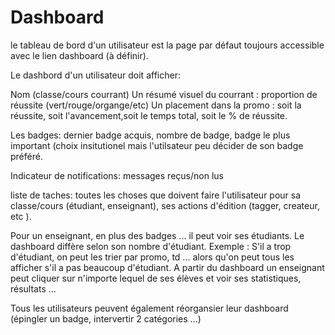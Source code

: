 # Dashboard

le tableau de bord d'un utilisateur est la page par défaut toujours accessible avec le lien dashboard (à définir).

Le dashbord d'un utilisateur doit afficher:

Nom (classe/cours courrant)
Un résumé visuel du courrant : proportion de réussite (vert/rouge/organge/etc)
Un placement dans la promo : soit la réussite, soit l'avancement,soit le temps total, soit le % de réussite.

Les badges: dernier badge acquis, nombre de badge, badge le plus important (choix insitutionel mais l'utilsateur peu décider de son badge préféré.

Indicateur de notifications: messages reçus/non lus

liste de taches: toutes les choses que doivent faire l'utilisateur pour sa classe/cours (étudiant, enseignant), ses actions d'édition (tagger, createur, etc ).

Pour un enseignant, en plus des badges ... il peut voir ses étudiants. Le dashboard diffère selon son nombre d'étudiant.
Exemple : S'il a trop d'étudiant, on peut les trier par promo, td ... alors qu'on peut tous les afficher s'il a pas beaucoup d'étudiant.
A partir du dashboard un enseignant peut cliquer sur n'importe lequel de ses élèves et voir ses statistiques, résultats ...

Tous les utilisateurs peuvent également réorgansier leur dashboard (épingler un badge, intervertir 2 catégories ...)

<!--- Author : Hugo Validator : name -->
